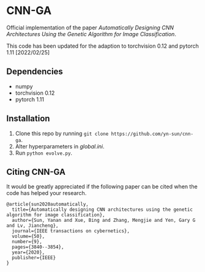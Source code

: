# CNN-GA

Official implementation of the paper *Automatically Designing CNN Architectures Using the Genetic Algorithm for Image Classification*.

This code has been updated for the adaption to torchvision 0.12 and pytorch 1.11 [2022/02/25]
## Dependencies

- numpy
- torchvision 0.12
- pytorch 1.11

## Installation

1. Clone this repo by running `git clone https://github.com/yn-sun/cnn-ga`.
2. Alter hyperparameters in *global.ini*.
3. Run `python evolve.py`.

## Citing CNN-GA

It would be greatly appreciated if the following paper can be cited when the code has helped your research.

```
@article{sun2020automatically,
  title={Automatically designing CNN architectures using the genetic algorithm for image classification},
  author={Sun, Yanan and Xue, Bing and Zhang, Mengjie and Yen, Gary G and Lv, Jiancheng},
  journal={IEEE transactions on cybernetics},
  volume={50},
  number={9},
  pages={3840--3854},
  year={2020},
  publisher={IEEE}
}
```

